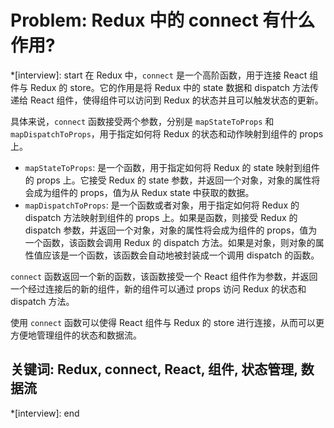 # Problem: Redux 中的 connect 有什么作用?

*[interview]: start
在 Redux 中，`connect` 是一个高阶函数，用于连接 React 组件与 Redux 的 store。它的作用是将 Redux 中的 state 数据和 dispatch 方法传递给 React 组件，使得组件可以访问到 Redux 的状态并且可以触发状态的更新。

具体来说，`connect` 函数接受两个参数，分别是 `mapStateToProps` 和 `mapDispatchToProps`，用于指定如何将 Redux 的状态和动作映射到组件的 props 上。

- `mapStateToProps`: 是一个函数，用于指定如何将 Redux 的 state 映射到组件的 props 上。它接受 Redux 的 state 参数，并返回一个对象，对象的属性将会成为组件的 props，值为从 Redux state 中获取的数据。
- `mapDispatchToProps`: 是一个函数或者对象，用于指定如何将 Redux 的 dispatch 方法映射到组件的 props 上。如果是函数，则接受 Redux 的 dispatch 参数，并返回一个对象，对象的属性将会成为组件的 props，值为一个函数，该函数会调用 Redux 的 dispatch 方法。如果是对象，则对象的属性值应该是一个函数，该函数会自动地被封装成一个调用 dispatch 的函数。

`connect` 函数返回一个新的函数，该函数接受一个 React 组件作为参数，并返回一个经过连接后的新的组件，新的组件可以通过 props 访问 Redux 的状态和 dispatch 方法。

使用 `connect` 函数可以使得 React 组件与 Redux 的 store 进行连接，从而可以更方便地管理组件的状态和数据流。

## 关键词: Redux, connect, React, 组件, 状态管理, 数据流
*[interview]: end
